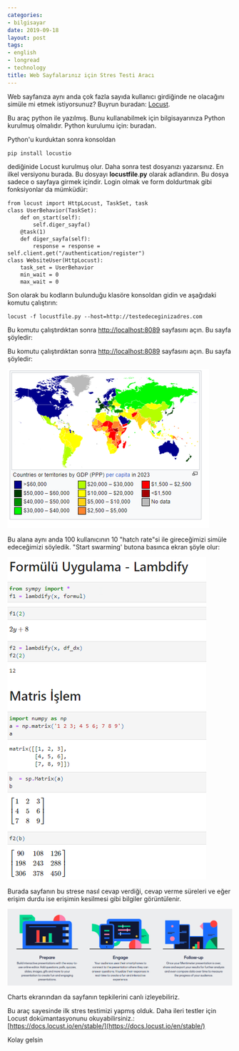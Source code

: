 ```yaml
---
categories:
- bilgisayar
date: 2019-09-18
layout: post
tags:
- english
- longread
- technology
title: Web Sayfalarınız için Stres Testi Aracı
---
```


Web sayfanıza aynı anda çok fazla sayıda kullanıcı girdiğinde ne olacağını simüle mi etmek istiyorsunuz? Buyrun buradan: [Locust](https://locust.io/).

Bu araç python ile yazılmış. Bunu kullanabilmek için bilgisayarınıza Python kurulmuş olmalıdır. Python kurulumu için: buradan.

Python'u kurduktan sonra konsoldan

```
pip install locustio
```

dediğinide Locust kurulmuş olur. Daha sonra test dosyanızı yazarsınız. En ilkel versiyonu burada. Bu dosyayı **locustfile**.**py** olarak adlandırın. Bu dosya sadece o sayfaya girmek içindir. Login olmak ve form doldurtmak gibi fonksiyonlar da mümküdür:

```
from locust import HttpLocust, TaskSet, task
class UserBehavior(TaskSet):
    def on_start(self):
        self.diger_sayfa()
    @task(1)
    def diger_sayfa(self):
        response = response = self.client.get("/authentication/register")
class WebsiteUser(HttpLocust):
    task_set = UserBehavior
    min_wait = 0
    max_wait = 0

```

Son olarak bu kodların bulunduğu klasöre konsoldan gidin ve aşağıdaki komutu çalıştırın:

```
locust -f locustfile.py --host=http://testedeceginizadres.com
```

Bu komutu çalıştırdıktan sonra [http://localhost:8089](http://localhost:8089) sayfasını açın. Bu sayfa şöyledir:  

Bu komutu çalıştırdıktan sonra [http://localhost:8089](http://localhost:8089) sayfasını açın. Bu sayfa şöyledir:  

![](/images/image.png)

Bu alana aynı anda 100 kullanıcının 10 "hatch rate"si ile gireceğimizi simüle edeceğimizi söyledik. "Start swarming' butona basınca ekran şöyle olur:

![](/images/image-1.png)

Burada sayfanın bu strese nasıl cevap verdiği, cevap verme süreleri ve eğer erişim durdu ise erişimin kesilmesi gibi bilgiler görüntülenir.

![](/images/image-2.png)

Charts ekranından da sayfanın tepkilerini canlı izleyebiliriz.

Bu araç sayesinde ilk stres testimizi yapmış olduk. Daha ileri testler için Locust dokümantasyonunu okuyabilirsiniz.: [https://docs.locust.io/en/stable/](https://docs.locust.io/en/stable/)

Kolay gelsin
